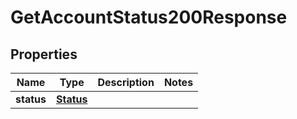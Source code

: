 

# GetAccountStatus200Response


## Properties

| Name | Type | Description | Notes |
|------------ | ------------- | ------------- | -------------|
|**status** | [**Status**](Status.md) |  |  |



